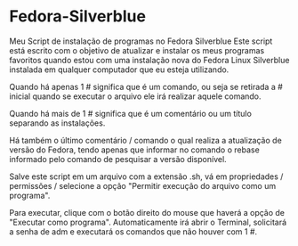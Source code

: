 # Fedora-Silverblue
Meu Script de instalação de programas no Fedora Silverblue
Este script está escrito com o objetivo de atualizar e instalar os meus programas favoritos quando estou com uma instalação nova do Fedora Linux Silverblue instalada em qualquer computador que eu esteja utilizando.

Quando há apenas 1 # significa que é um comando, ou seja se retirada a # inicial quando se executar o arquivo ele irá realizar aquele comando.

Quando há mais de 1 # significa que é um comentário ou um título separando as instalações.

Há também o último comentário / comando o qual realiza a atualização de versão do Fedora, tendo apenas que informar no comando o rebase informado pelo comando de pesquisar a versão disponível.

Salve este script em um arquivo com a extensão .sh, vá em propriedades / permissões / selecione a opção "Permitir execução do arquivo como um programa".

Para executar, clique com o botão direito do mouse que haverá a opção de "Executar como programa". Automaticamente irá abrir o Terminal, solicitará a senha de adm e executará os comandos que não houver com 1 #.

